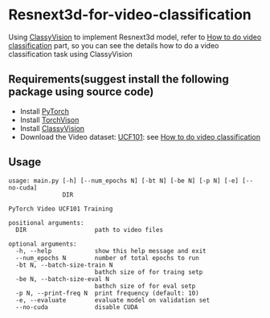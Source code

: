 # Resnext3d-for-video-classification
Using [ClassyVision](https://github.com/facebookresearch/ClassyVision) to implement Resnext3d model, refer to [How to do video classification](https://classyvision.ai/tutorials/video_classification) part, so you can see the details how to do a video classification task using ClassyVision

## Requirements(suggest install the following package using source code)

- Install [PyTorch](https://github.com/pytorch/pytorch)
- Install [TorchVison](https://github.com/pytorch/vision)
- Install [ClassyVision](https://github.com/facebookresearch/ClassyVision)
- Download the Video dataset: [UCF101](https://www.crcv.ucf.edu/data/UCF101.php): see [How to do video classification](https://classyvision.ai/tutorials/video_classification)
  
## Usage
```
usage: main.py [-h] [--num_epochs N] [-bt N] [-be N] [-p N] [-e] [--no-cuda]
               DIR

PyTorch Video UCF101 Training

positional arguments:
  DIR                   path to video files

optional arguments:
  -h, --help            show this help message and exit
  --num_epochs N        number of total epochs to run
  -bt N, --batch-size-train N
                        bathch size of for traing setp
  -be N, --batch-size-eval N
                        bathch size of for eval setp
  -p N, --print-freq N  print frequency (default: 10)
  -e, --evaluate        evaluate model on validation set
  --no-cuda             disable CUDA
```
